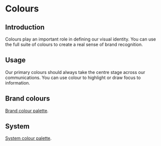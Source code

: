 # Colours

## Introduction

Colours play an important role in defining our visual identity. You can use the full suite of colours to create a real sense of brand recognition.

## Usage

Our primary colours should always take the centre stage across our communications. You can use colour to highlight or draw focus to information.

## Brand colours

[Brand colour palette](https://nucleus.bgdigital.xyz/demo/index.html?path=/story/foundations-colours--brand-pallette).

## System

[System colour palette](https://nucleus.bgdigital.xyz/demo/index.html?path=/story/foundations-colours--system-pallette).
